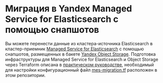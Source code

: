 # Миграция в Yandex Managed Service for Elasticsearch с помощью снапшотов

Вы можете перенести данные из кластера-источника Elasticsearch в кластер-приемник [Managed Service for Elasticsearch](https://yandex.cloud/ru/docs/managed-elasticsearch) с помощью снапшотов, размещенных в бакете [Yandex Object Storage](https://yandex.cloud/ru/docs/storage). Подготовка инфраструктуры для Managed Service for Elasticsearch и Object Storage через Terraform описана в [практическом руководстве](https://yandex.cloud/ru/docs/managed-elasticsearch/tutorials/migration-via-snapshots), необходимый для настройки конфигурационный файл [mes-migration.tf](mes-migration.tf) расположен в этом репозитории.
